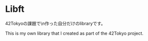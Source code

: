 # Libft
42Tokyoの課題で\n作った自分だけのlibraryです。

This is my own library that I created as part of the 42Tokyo project.